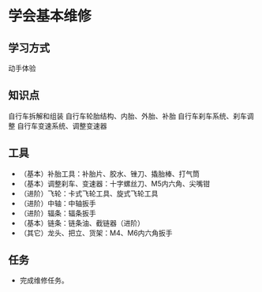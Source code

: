# 学会基本维修
## 学习方式
动手体验
## 知识点
自行车拆解和组装
自行车轮胎结构、内胎、外胎、补胎
自行车刹车系统、刹车调整
自行车变速系统、调整变速器

## 工具
* （基本）补胎工具：补胎片、胶水、锉刀、撬胎棒、打气筒
* （基本）调整刹车、变速器：十字螺丝刀、M5内六角、尖嘴钳
* （进阶）飞轮：卡式飞轮工具、旋式飞轮工具  
* （进阶）中轴：中轴扳手   
* （进阶）辐条：辐条扳手
* （基本）链条：链条油、截链器（进阶）
* （其它）龙头、把立、货架：M4、M6内六角扳手

## 任务
- 完成维修任务。
